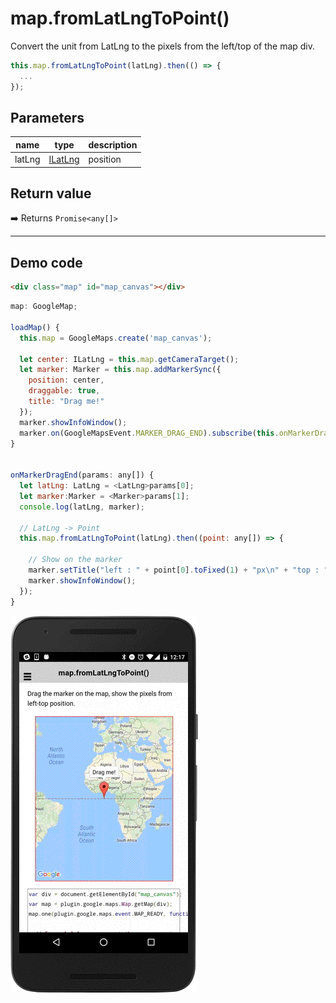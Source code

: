 # map.fromLatLngToPoint()

Convert the unit from LatLng to the pixels from the left/top of the map div.

```typescript
this.map.fromLatLngToPoint(latLng).then(() => {
  ...
});
```

## Parameters

name           | type                               | description
---------------|------------------------------------|---------------------------------------
latLng         | [ILatLng](../../ilatlng/README.md) | position

## Return value

:arrow_right: Returns `Promise<any[]>`

----------------------------------------------------------------------------------------------------------

## Demo code

```html
<div class="map" id="map_canvas"></div>
```

```js
map: GoogleMap;

loadMap() {
  this.map = GoogleMaps.create('map_canvas');

  let center: ILatLng = this.map.getCameraTarget();
  let marker: Marker = this.map.addMarkerSync({
    position: center,
    draggable: true,
    title: "Drag me!"
  });
  marker.showInfoWindow();
  marker.on(GoogleMapsEvent.MARKER_DRAG_END).subscribe(this.onMarkerDragEnd.bind(this));
}


onMarkerDragEnd(params: any[]) {
  let latLng: LatLng = <LatLng>params[0];
  let marker:Marker = <Marker>params[1];
  console.log(latLng, marker);

  // LatLng -> Point
  this.map.fromLatLngToPoint(latLng).then((point: any[]) => {

    // Show on the marker
    marker.setTitle("left : " + point[0].toFixed(1) + "px\n" + "top : " + point[1].toFixed(1) + "px");
    marker.showInfoWindow();
  });
}

```

![](image.gif)
